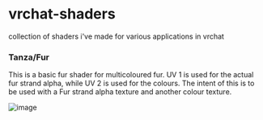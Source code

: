 # vrchat-shaders
collection of shaders i've made for various applications in vrchat

### Tanza/Fur
This is a basic fur shader for multicoloured fur. UV 1 is used for the actual fur strand alpha, while UV 2 is used for the colours. The intent of this is to be used with a Fur strand alpha texture and another colour texture. 

![image](https://user-images.githubusercontent.com/33783503/234002393-eef576ab-4aa1-474c-afac-c3258e75f0c6.png)
